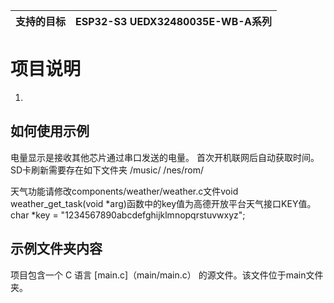 |支持的目标 |ESP32-S3 UEDX32480035E-WB-A系列 |
|-----------------|-------- |

# 项目说明
1.

## 如何使用示例
电量显示是接收其他芯片通过串口发送的电量。
首次开机联网后自动获取时间。
SD卡刷新需要存在如下文件夹
/music/
/nes/rom/

天气功能请修改components/weather/weather.c文件void weather_get_task(void *arg)函数中的key值为高德开放平台天气接口KEY值。
char *key = "1234567890abcdefghijklmnopqrstuvwxyz";

## 示例文件夹内容

项目包含一个 C 语言 [main.c]（main/main.c） 的源文件。该文件位于main文件夹。
